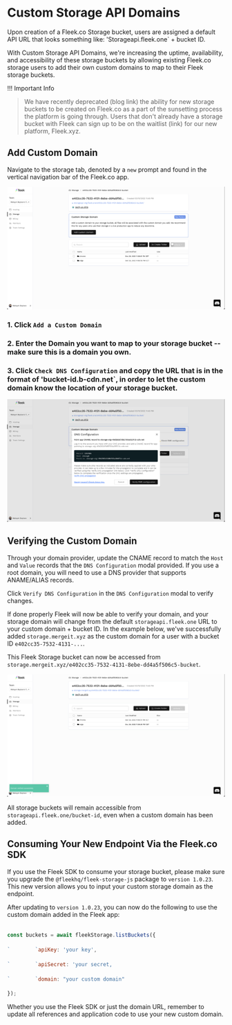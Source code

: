 ﻿

# Custom Storage API Domains

Upon creation of a Fleek.co Storage bucket, users are assigned a default API URL that looks something like: 'Storageapi.fleek.one` + bucket ID.

With Custom Storage API Domains, we're increasing the uptime, availability, and accessibility of these storage buckets by allowing existing Fleek.co storage users to add their own custom domains to map to their Fleek storage buckets.

!!! Important Info

> We have recently deprecated (blog link) the ability for new storage buckets to be created on Fleek.co as a part of the sunsetting process the platform is going through. Users that don't already have a storage bucket with Fleek can sign up to be on the waitlist (link) for our new platform, Fleek.xyz.

## Add Custom Domain

Navigate to the storage tab, denoted by a `new` prompt and found in the vertical navigation bar of the Fleek.co app.

![](docs/storage/imgs/add-domain.png)

### 1.  Click `Add a Custom Domain`

### 2.  Enter the Domain you want to map to your storage bucket -- make sure this is a domain you own.

### 3.  Click `Check DNS Configuration` and copy the URL that is in the format of 'bucket-id.b-cdn.net`, in order to let the custom domain know the location of your storage bucket.

![](docs/storage/imgs/dns-config.png)

## Verifying the Custom Domain

Through your domain provider, update the CNAME record to match the `Host` and `Value` records that the `DNS Configuration` modal provided. If you use a root domain, you will need to use a DNS provider that supports ANAME/ALIAS records.

Click `Verify DNS Configuration` in the `DNS Configuration` modal to verify changes.

If done properly Fleek will now be able to verify your domain, and your storage domain will change from the default `storageapi.fleek.one` URL to your custom domain + bucket ID. In the example below, we've successfully added `storage.mergeit.xyz` as the custom domain for a user with a bucket ID `e402cc35-7532-4131-...`.

This Fleek Storage bucket can now be accessed from `storage.mergeit.xyz/e402cc35-7532-4131-8ebe-dd4a5f506c5-bucket`.

![](docs/storage/imgs/final-merge-it-bucket.png)

All storage buckets will remain accessible from `storageapi.fleek.one/bucket-id`, even when a custom domain has been added. 

## Consuming Your New Endpoint Via the Fleek.co SDK

If you use the Fleek SDK to consume your storage bucket, please make sure you upgrade the `@fleekhq/fleek-storage-js` package to `version 1.0.23`. This new version allows you to input your custom storage domain as the endpoint.

After updating to `version 1.0.23`, you can now do the following to use the custom domain added in the Fleek app:

```js

const buckets = await fleekStorage.listBuckets({

`        `apiKey: 'your key',

`        `apiSecret: 'your secret,

`        `domain: "your custom domain"

});

```

Whether you use the Fleek SDK or just the domain URL, remember to update all references and application code to use your new custom domain.

